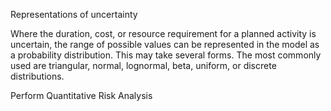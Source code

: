 Representations of 
 uncertainty

Where the duration, cost, or resource requirement for a planned activity is uncertain, the range of possible values 
can be represented in the model as a probability distribution. This may take several forms. The most commonly used 
are triangular, normal, lognormal, beta, uniform, or discrete distributions.

Perform Quantitative Risk Analysis

